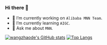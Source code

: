### Hi there 👋

- 🔭 I’m currently working on `Alibaba MNN Team`.
- 🌱 I’m currently learning `AIGC`.
- 💬 Ask me about `MNN`.

[![wangzhaode's GitHub stats](https://github-readme-stats.vercel.app/api?username=wangzhaode&show_icons=true)](https://github.com/wangzhaode/wangzhaode)    [![Top Langs](https://github-readme-stats.vercel.app/api/top-langs/?username=wangzhaode)](https://github.com/wangzhaode/wangzhaode)
